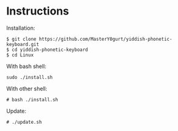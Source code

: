 # Instructions

Installation:

    $ git clone https://github.com/MasterY0gurt/yiddish-phonetic-keyboard.git
    $ cd yiddish-phonetic-keyboard
    $ cd Linux



With bash shell:

    sudo ./install.sh



With other shell:

    # bash ./install.sh

Update:

    # ./update.sh
